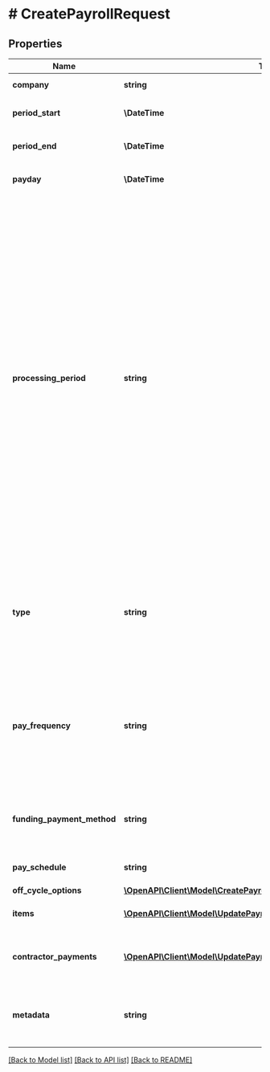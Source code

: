# # CreatePayrollRequest

## Properties

Name | Type | Description | Notes
------------ | ------------- | ------------- | -------------
**company** | **string** | ID of the company to run payroll for. |
**period_start** | **\DateTime** | The start of the date range that the payroll covers. |
**period_end** | **\DateTime** | The end of the date range that the payroll covers. |
**payday** | **\DateTime** | The date on which employees will be paid for the payroll. |
**processing_period** | **string** | The processing period of the payroll. &lt;br&gt;&lt;br&gt;One of &#x60;four_day&#x60;, &#x60;two_day&#x60;, or &#x60;one_day&#x60;.&lt;br&gt;&lt;br&gt;The processing period determines the approval deadline of the payroll. For a payroll with a Friday payday, &#x60;four_day&#x60; will mean the approval deadline is on Monday, whereas &#x60;two_day&#x60; will mean the approval deadline is on Wednesday, and &#x60;one_day&#x60; will mean the approval deadline is on Thursday.&lt;br&gt;&lt;br&gt;The possible values for this field are constrained by the processing periods the company is approved for.&lt;br&gt;&lt;br&gt;Default: &#x60;processing_period&#x60; of the company | [optional]
**type** | **string** | Indicates whether the payroll is a regular, [off-cycle](doc:off-cycle-payroll), or amendment payroll.&lt;br&gt;&lt;br&gt;One of &#x60;regular&#x60;,&#x60;off_cycle&#x60;, or &#x60;amendment&#x60;.&lt;br&gt;&lt;br&gt;Default: &#x60;regular&#x60; | [optional]
**pay_frequency** | **string** | Frequency by which [employees](ref:the-employee-object) get paid.&lt;br&gt;&lt;br&gt;One of &#x60;weekly&#x60;, &#x60;biweekly&#x60;, &#x60;semimonthly&#x60;, &#x60;monthly&#x60;, &#x60;quarterly&#x60;, or &#x60;annually&#x60;.&lt;br&gt;&lt;br&gt;Default: &#x60;biweekly&#x60; | [optional]
**funding_payment_method** | **string** | Payment method for funding the payroll. &lt;br&gt;&lt;br&gt;One of &#x60;ach&#x60; or &#x60;wire&#x60;. &lt;br&gt;&lt;br&gt;Default: &#x60;ach&#x60; | [optional]
**pay_schedule** | **string** | ID of the [pay schedule](ref:the-pay-schedule-object) that the payroll relates to. | [optional]
**off_cycle_options** | [**\OpenAPI\Client\Model\CreatePayrollRequestOffCycleOptions**](CreatePayrollRequestOffCycleOptions.md) |  | [optional]
**items** | [**\OpenAPI\Client\Model\UpdatePayrollRequestItemsInner[]**](UpdatePayrollRequestItemsInner.md) | The set of [payroll items](ref:the-payroll-item-object) associated with the payroll. | [optional]
**contractor_payments** | [**\OpenAPI\Client\Model\UpdatePayrollRequestContractorPaymentsInner[]**](UpdatePayrollRequestContractorPaymentsInner.md) | The set of [contractor payments](ref:the-contractor-payment-object) associated with the payroll. | [optional]
**metadata** | **string** | Additional loosely structured information to associate with the payroll. Values must be string. | [optional]

[[Back to Model list]](../../README.md#models) [[Back to API list]](../../README.md#endpoints) [[Back to README]](../../README.md)
